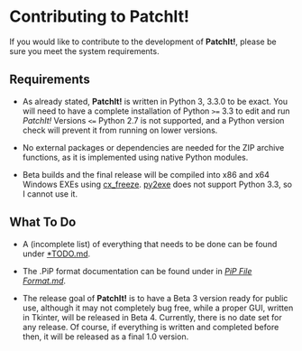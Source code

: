Contributing to PatchIt!
========================

If you would like to contribute to the development of **PatchIt!**, please be sure you meet the system requirements.

Requirements
------------

* As already stated, **PatchIt!** is written in Python 3, 3.3.0 to be exact. You will need to have a complete installation of Python `>=` 3.3 to edit and run 
*PatchIt!* Versions `<=` Python 2.7 is not supported, and a Python version check will prevent it from running on lower versions.

* No external packages or dependencies are needed for the ZIP archive functions, as it is implemented using native Python modules.
* Beta builds and the final release will be compiled into x86 and x64 Windows EXEs using [cx_freeze](http://cx-freeze.sourceforge.net). [py2exe](
http://www.py2exe.org) does not support Python 3.3, so I cannot use it.

What To Do
-----------

* A (incomplete list) of everything that needs to be done can be found under [*TODO.md](TODO.md).
 
* The .PiP format documentation can be found under in [*PiP File Format.md*](PiP%20File%20Format.md).

* The release goal of **PatchIt!** is to have a Beta 3 version ready for public use, although it may not completely bug free, while a proper GUI, written in Tkinter, will be released in Beta 4. Currently, there is no date set for any release. Of course, if everything is written and completed before then, it will be released as a final 1.0 version.
